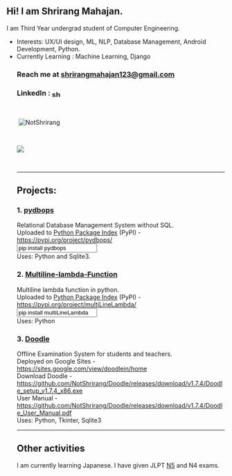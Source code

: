 <h2>Hi! I am Shrirang Mahajan.</h2>
<head><link href="https://cdn.jsdelivr.net/npm/bootstrap@5.0.2/dist/css/bootstrap.min.css" rel="stylesheet" integrity="sha384-EVSTQN3/azprG1Anm3QDgpJLIm9Nao0Yz1ztcQTwFspd3yD65VohhpuuCOmLASjC" crossorigin="anonymous"><head>
I am Third Year undergrad student of Computer Engineering.

<p>
<ul>
<li>Interests: UX/UI design, ML, NLP, Database Management, Android Development, Python.</li>
<li>Currently Learning : Machine Learning, Django</li>

<h3>Reach me at <a href="shrirangmahajan123@gmail.com">shrirangmahajan123@gmail.com</a></h3>
<p>
<h3>LinkedIn : <a href="https://www.linkedin.com/in/shrirang-mahajan/" target="blank"><img align="center" src="https://raw.githubusercontent.com/rahuldkjain/github-profile-readme-generator/master/src/images/icons/Social/linked-in-alt.svg" alt="shrirang-mahajan" height="15" width="20" /></a></h3>
</p>
<br>

<p>&nbsp;<img align="center" src="https://github-readme-stats.vercel.app/api?username=NotShrirang&show_icons=true&locale=en&theme=vue" alt="NotShrirang" /></p>
<br>
<p><img align="center" src="https://github-readme-stats.vercel.app/api/top-langs/?username=NotShrirang&langs_count=8&https://github.com/NotShrirang/github-readme-stats&theme=vue"/></p>

<br>

<hr>

<h2> Projects: </h2>

<h3> 1. <a href="https://github.com/NotShrirang/pydbops">pydbops</a> </h3>
Relational Database Management System without SQL. <br>
Uploaded to <a href="https://pypi.org/">Python Package Index</a> (PyPI) - <a href="https://pypi.org/project/pydbops/">https://pypi.org/project/pydbops/</a><br>
<input class="form-control" type="text" readonly="readonly" value="pip install pydbops">
<br>
Uses: Python and Sqlite3.


<h3> 2. <a href="https://github.com/NotShrirang/Multiline-lambda-Function">Multiline-lambda-Function</a> </h3>
Multiline lambda function in python. <br>
Uploaded to <a href="https://pypi.org/">Python Package Index</a> (PyPI) - <a href="https://pypi.org/project/multiLineLambda/"> https://pypi.org/project/multiLineLambda/ </a> <br>
<input class="form-control" type="text" readonly="readonly" value="pip install multiLineLambda">
<br>
Uses: Python

<h3> 3. <a href="https://github.com/NotShrirang/Doodle">Doodle</a> </h3>
Offline Examination System for students and teachers. <br>
Deployed on Google Sites - <a href="https://sites.google.com/view/doodlein/home">https://sites.google.com/view/doodlein/home</a> <br>
Download Doodle - <a href="https://github.com/NotShrirang/Doodle/releases/download/v1.7.4/Doodle_setup_v1.7.4_x86.exe">https://github.com/NotShrirang/Doodle/releases/download/v1.7.4/Doodle_setup_v1.7.4_x86.exe</a> <br>
User Manual - <a href="https://github.com/NotShrirang/Doodle/releases/download/v1.7.4/Doodle_User_Manual.pdf">https://github.com/NotShrirang/Doodle/releases/download/v1.7.4/Doodle_User_Manual.pdf</a> <br>
Uses: Python, Tkinter, Sqlite3
<hr>
<h2>Other activities</h2>
I am currently learning Japanese.
I have given JLPT <a href="https://www.linkedin.com/posts/shrirang-mahajan_jlpt-activity-6913429007988391936-Sjzf/">N5</a> and N4 exams.
